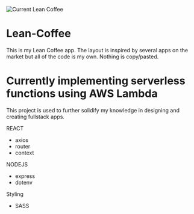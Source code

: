 ![Current Lean Coffee](https://user-images.githubusercontent.com/26662557/130001279-822d49b4-7855-44e2-b9a9-2f14c876f809.gif)

# Lean-Coffee
This is my Lean Coffee app. The layout is inspired by several apps on the market but all of the code is my own. Nothing is copy/pasted.

# Currently implementing serverless functions using AWS Lambda
This project is used to further solidify my knowledge in designing and creating fullstack apps. 


REACT
* axios
* router
* context

NODEJS
* express
* dotenv

Styling
* SASS
